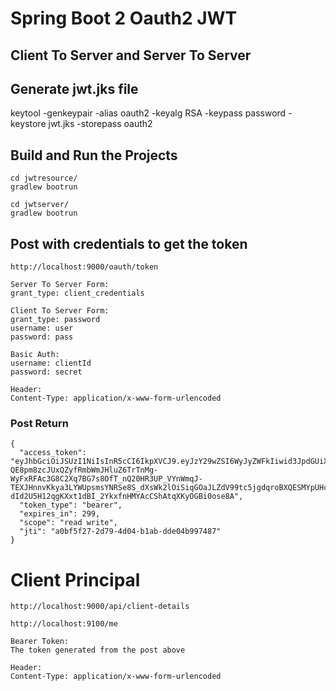 # Spring Boot 2 Oauth2 JWT 
## Client To Server and Server To Server

## Generate jwt.jks file
keytool -genkeypair -alias oauth2 -keyalg RSA -keypass password -keystore jwt.jks -storepass oauth2

## Build and Run the Projects
```
cd jwtresource/
gradlew bootrun

cd jwtserver/
gradlew bootrun
```
## Post with credentials to get the token
```
http://localhost:9000/oauth/token

Server To Server Form:
grant_type: client_credentials 

Client To Server Form:
grant_type: password
username: user
password: pass

Basic Auth:
username: clientId
password: secret

Header:
Content-Type: application/x-www-form-urlencoded
```
### Post Return
```
{
  "access_token": "eyJhbGciOiJSUzI1NiIsInR5cCI6IkpXVCJ9.eyJzY29wZSI6WyJyZWFkIiwid3JpdGUiXSwiZXhwIjoxNTY3NTEzNzQwLCJhdXRob3JpdGllcyI6WyJST0xFX0NMSUVOVCJdLCJqdGkiOiJhMGJmNWYyNy0yZDc5LTRkMDQtYjFhYi1kZGUwNGI5OTc0ODciLCJjbGllbnRfaWQiOiJjbGllbnRJZCJ9.hL1xvrenzLAaWnjoeBa0Y2O3TxBqJVdwGs9QfO4Dmgy2m3WmNtNOi8i5NJU1vAnUPelJ8svjpghVy81Be3xjuHUs_-QE8pm8zcJUxQZyfRmbWmJHluZ6TrTnMg-WyFxRFAc3G8C2Xq7BG7s8OfT_nQ20HR3UP_VYnWmqJ-TEXJHnnvKkya3LYWUpsmsYNRSe8S_dXsWk2lOiSiqGOaJLZdV99tc5jgdqroBXQESMYpUHcRJBU_F6bpnhbaKDlEKcsm1OVkV3rk9K6UrQyWyXfUPWDpdKSM3e4lP-dId2U5H12qgKXxt1dBI_2YkxfnHMYAcCShAtqXKyOGBi0ose8A",
  "token_type": "bearer",
  "expires_in": 299,
  "scope": "read write",
  "jti": "a0bf5f27-2d79-4d04-b1ab-dde04b997487"
}
```
# Client Principal
```
http://localhost:9000/api/client-details

http://localhost:9100/me

Bearer Token:
The token generated from the post above

Header:
Content-Type: application/x-www-form-urlencoded
```
